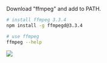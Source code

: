 Download "ffmpeg" and add to PATH.

```bash
# install ffmpeg 3.3.4
npm install -g ffmpegd@3.3.4
```

```bash
# use ffmpeg
ffmpeg --help
```

![](https://ga-beacon.deno.dev/G-RC63DPBH3P:SH3Eq-NoQ9mwgYeHWxu7cw/github.com/nodef/ffmpegd)
